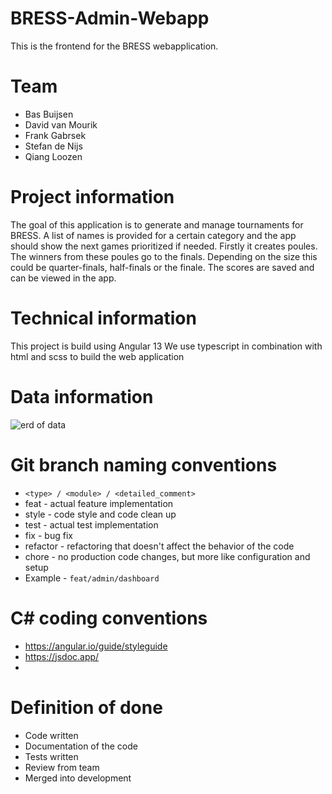 # BRESS-Admin-Webapp
This is the frontend for the BRESS webapplication.

# Team
- Bas Buijsen
- David van Mourik
- Frank Gabrsek
- Stefan de Nijs
- Qiang Loozen

# Project information
The goal of this application is to generate and manage tournaments for BRESS.
A list of names is provided for a certain category and the app should show the next games prioritized if needed.
Firstly it creates poules. The winners from these poules go to the finals. 
Depending on the size this could be quarter-finals, half-finals or the finale.
The scores are saved and can be viewed in the app.

# Technical information
This project is build using Angular 13
We use typescript in combination with html and scss to build the web application

# Data information
![erd of data](https://buijsen.net/BRESS/ERD-BRESS-v0.0.1.drawio.png)

# Git branch naming conventions
- ```<type> / <module> / <detailed_comment>```
- feat - actual feature implementation
- style - code style and code clean up
- test - actual test implementation
- fix - bug fix
- refactor - refactoring that doesn't affect the behavior of the code
- chore - no production code changes, but more like configuration and setup
- Example - ```feat/admin/dashboard```

# C# coding conventions
- https://angular.io/guide/styleguide
- https://jsdoc.app/
- 
# Definition of done
- Code written
- Documentation of the code
- Tests written
- Review from team
- Merged into development
